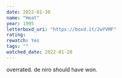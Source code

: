 ```yaml
---
date: 2022-01-30
name: "Heat"
year: 1995
letterboxd_uri: "https://boxd.it/2wYVMF"
rating: 
rewatch: Yes
tags: ""
watched_date: 2022-01-28
---
```


overrated. de niro should have won.
